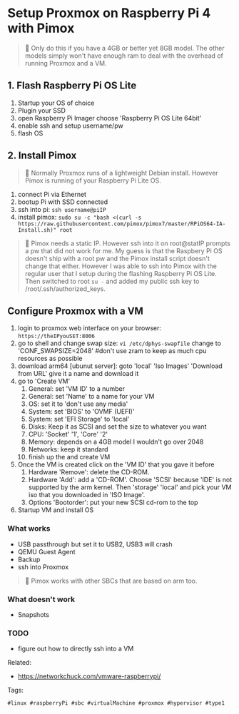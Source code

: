 # Setup Proxmox on Raspberry Pi 4 with Pimox

> 🧐 Only do this if you have a 4GB or better yet 8GB model. The other models simply won't have enough ram to deal with the overhead of running Proxmox and a VM.

## 1. Flash Raspberry Pi OS Lite

1. Startup your OS of choice
1. Plugin your SSD
1. open Raspberry Pi Imager choose 'Raspberry Pi OS Lite 64bit'
1. enable ssh and setup username/pw
1. flash OS

## 2. Install Pimox

> 🧐 Normally Proxmox runs of a lightweight Debian install. However Pimox is running of your Raspberry Pi Lite OS.

1. connect Pi via Ethernet
1. bootup Pi with SSD connected
1. ssh into pi: `ssh username@piIP`
1. install pimox: `sudo su -c "bash <(curl -s https://raw.githubusercontent.com/pimox/pimox7/master/RPiOS64-IA-Install.sh)" root`

> 🧐 Pimox needs a static IP. However ssh into it on root@statIP prompts a pw that did not work for me. My guess is that the Raspbery Pi OS doesn't ship with a root pw and the Pimox install script doesn't change that either. However I was able to ssh into Pimox with the regular user that I setup during the flashing Raspberry Pi OS Lite. Then switched to root `su -` and added my public ssh key to /root/.ssh/authorized_keys.

## Configure Proxmox with a VM

1. login to proxmox web interface on your browser: `https://theIPyouSET:8006`
1. go to shell and change swap size: `vi /etc/dphys-swapfile` change to 'CONF_SWAPSIZE=2048' \#don't use zram to keep as much cpu resources as possible
1. download arm64 [ubunut server]: goto 'local' 'Iso Images' 'Download from URL' give it a name and download it
1. go to 'Create VM'
    1. General: set 'VM ID' to a number
    1. General: set 'Name' to a name for your VM
    1. OS: set it to 'don't use any media'
    1. System: set 'BIOS' to 'OVMF (UEFI)'
    1. System: set 'EFI Storage' to 'local'
    1. Disks: Keep it as SCSI and set the size to whatever you want
    1. CPU: 'Socket' '1', 'Core' '2'
    1. Memory: depends on a 4GB model I wouldn't go over 2048
    1. Networks: keep it standard
    1. finish up the and create VM
1. Once the VM is created  click on the 'VM ID' that you gave it before
    1. Hardware 'Remove': delete the CD-ROM. 
    1. Hardware 'Add': add a 'CD-ROM'. Choose 'SCSI' because 'IDE' is not supported by the arm kernel. Then 'storage' 'local' and pick your VM iso that you downloaded in 'ISO Image'.
    1. Options 'Bootorder': put your new SCSI cd-rom to the top
1. Startup VM and install OS

### What works

* USB passthrough but set it to USB2, USB3 will crash
* QEMU Guest Agent
* Backup
* ssh into Proxmox

> 🧐 Pimox works with other SBCs that are based on arm too.

### What doesn't work

* Snapshots

### TODO

* figure out how to directly ssh into a VM

[Pimox]: <https://github.com/pimox/pimox7>
[ubuntu server]: <https://ubuntu.com/download/server/arm>

Related:

* <https://networkchuck.com/vmware-raspberrypi/>

Tags:

    #linux #raspberryPi #sbc #virtualMachine #proxmox #hypervisor #type1

